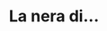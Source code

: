 ---
layout: post
title: La nera di...
director: Ousmane Sembène
year: 1966
cover: https://images.mubicdn.net/images/film/2078/cache-9229-1640010562/image-w1280.jpg
imdb_id: tt0060758
---